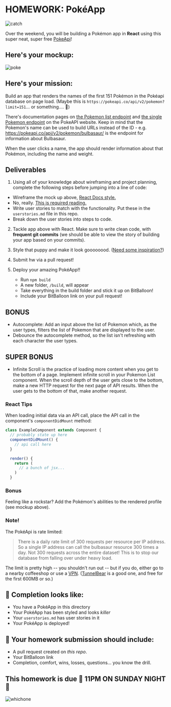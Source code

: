 # HOMEWORK: PokéApp

![catch](./frameworks.jpg)

Over the weekend, you will be building a Pokémon app in **React** using this super neat, super free [PokeApi](https://pokeapi.co/)!

## Here's your mockup:

![poke](./pokemock.png)

## Here's your mission:

Build an app that renders the names of the first 151 Pokémon in the Pokéapi database on page load. (Maybe this is `https://pokeapi.co/api/v2/pokemon?limit=151`... or something.... 🤔) 

There's documentation pages on [the Pokemon list endpoint](https://pokeapi.co/docsv2/#resource-lists) and [the single Pokemon endpoint](https://pokeapi.co/docsv2/#pokemon) on the PokeAPI website. Keep in mind that the Pokemon's name can be used to build URLs instead of the ID - e.g. https://pokeapi.co/api/v2/pokemon/bulbasaur/ is the endpoint for information about Bulbasaur.

When the user clicks a name, the app should render information about that Pokémon, including the name and weight.

## Deliverables

1. Using all of your knowledge about wireframing and project planning, complete the following steps before jumping into a line of code:
  - Wireframe the mock up above, <a href="https://facebook.github.io/react/docs/thinking-in-react.html">React Docs style.</a>
  - No, really. [This is required reading.](https://facebook.github.io/react/docs/thinking-in-react.html)
  - Write user stories to match with the functionality. Put these in the `userstories.md` file in this repo.
  - Break down the user stories into steps to code.

2. Tackle app above with React. Make sure to write clean code, with **frequent git commits** (we should be able to view the story of building your app based on your commits).

3. Style that puppy and make it look goooooood. ([Need some inspiration?](http://designer-trails-71446.bitballoon.com/))

4. Submit hw via a pull request!

5. Deploy your amazing PokéApp!!
    - Run `npm build`
    - A new folder, `/build`, will appear
    - Take everything in the build folder and stick it up on BitBalloon!
    - Include your BitBalloon link on your pull request!

## BONUS

- Autocomplete: Add an input above the list of Pokemon which, as the user types, filters the list of Pokemon that are displayed to the user.
- Debounce the autocomplete method, so the list isn't refreshing with each character the user types.

## SUPER BONUS

- Infinite Scroll is the practice of loading more content when you get to the bottom of a page. Implement infinite scroll in your Pokemon List component. When the scroll depth of the user gets close to the bottom, make a new HTTP request for the next page of API results. When the user gets to the bottom of that, make another request. 

### React Tips

When loading initial data via an API call, place the API call in the component's `componentDidMount` method:

```javascript
class ExampleComponent extends Component {
  // probably state up here
  componentDidMount() {
    // api call here
  }

  render() {
    return (
      // a bunch of jsx...
    )
  }
```

### Bonus

Feeling like a rockstar? Add the Pokémon's abilities to the rendered profile (see mockup above).

### Note!

The PokéApi is rate limited:

> There is a daily rate limit of 300 requests per resource per IP address. So a single IP address can call the bulbasaur resource 300 times a day. Not 300 requests across the entire dataset! This is to stop our database from falling over under heavy load.

The limit is pretty high -- you shouldn't run out -- but if you do, either go to a nearby coffeeshop or use a [VPN](https://en.wikipedia.org/wiki/Virtual_private_network). ([TunnelBear](https://www.tunnelbear.com/) is a good one, and free for the first 600MB or so.)


## 🚀 Completion looks like:

- You have a PokéApp in this directory
- Your PokéApp has been styled and looks _killer_
- Your `userstories.md` has user stories in it
- Your PokéApp is deployed!

## 🚀 Your homework submission should include:

- A pull request created on _this repo_.
- Your BitBalloon link
- Completion, comfort, wins, losses, questions... you know the drill.

## This homework is due 🚨 11PM ON SUNDAY NIGHT 🚨

![whichone](./which.jpg)

